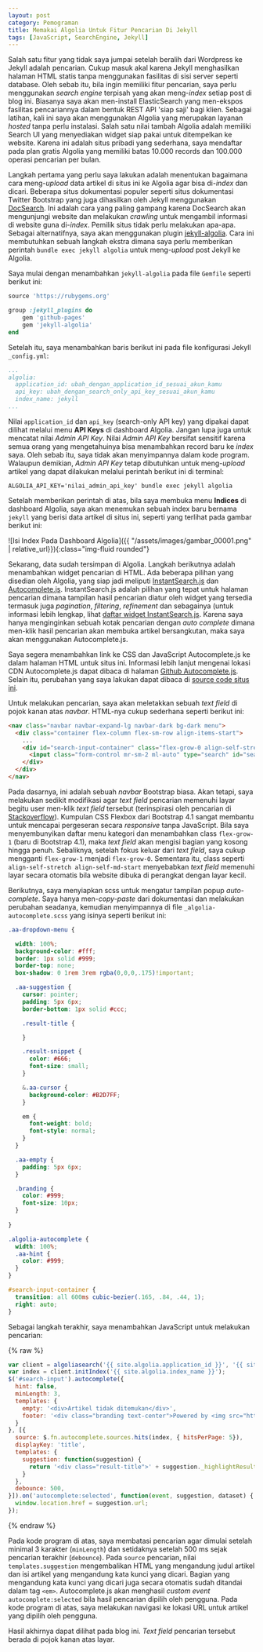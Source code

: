 ```yaml
---
layout: post
category: Pemograman
title: Memakai Algolia Untuk Fitur Pencarian Di Jekyll
tags: [JavaScript, SearchEngine, Jekyll]
---
```


Salah satu fitur yang tidak saya jumpai setelah beralih dari Wordpress ke Jekyll adalah pencarian.  Cukup masuk akal karena Jekyll menghasilkan halaman HTML statis tanpa menggunakan fasilitas di sisi server seperti database.  Oleh sebab itu, bila ingin memiliki fitur pencarian, saya perlu menggunakan *search engine* terpisah yang akan meng-*index* setiap post di blog ini.  Biasanya saya akan men-install ElasticSearch yang men-ekspos fasilitas pencariannya dalam bentuk REST API 'siap saji' bagi klien.  Sebagai latihan, kali ini saya akan menggunakan Algolia yang merupakan layanan *hosted* tanpa perlu instalasi.  Salah satu nilai tambah Algolia adalah memiliki Search UI yang menyediakan widget siap pakai untuk ditempelkan ke website.  Karena ini adalah situs pribadi yang sederhana, saya mendaftar pada plan gratis Algolia yang memiliki batas 10.000 records dan 100.000 operasi pencarian per bulan.

Langkah pertama yang perlu saya lakukan adalah menentukan bagaimana cara meng-*upload* data artikel di situs ini ke Algolia agar bisa di-*index* dan dicari. Beberapa situs dokumentasi populer seperti situs dokumentasi Twitter Bootstrap yang juga dihasilkan oleh Jekyll menggunakan [DocSearch](https://community.algolia.com/docsearch/).  Ini adalah cara yang paling gampang karena DocSearch akan mengunjungi website dan melakukan *crawling* untuk mengambil informasi di website guna di-*index*.  Pemilik situs tidak perlu melakukan apa-apa.  Sebagai alternatifnya, saya akan menggunakan plugin [jekyll-algolia](https://community.algolia.com/jekyll-algolia/).  Cara ini membutuhkan sebuah langkah ekstra dimana saya perlu memberikan perintah `bundle exec jekyll algolia` untuk meng-*upload* post Jekyll ke Algolia.

Saya mulai dengan menambahkan `jekyll-algolia` pada file `Gemfile` seperti berikut ini:

```ruby
source 'https://rubygems.org'

group :jekyll_plugins do
	gem 'github-pages'
	gem 'jekyll-algolia'
end
```

Setelah itu, saya menambahkan baris berikut ini pada file konfigurasi Jekyll `_config.yml`:

```yaml
...
algolia:
  application_id: ubah_dengan_application_id_sesuai_akun_kamu
  api_key: ubah_dengan_search_only_api_key_sesuai_akun_kamu
  index_name: jekyll
...
```

Nilai `application_id` dan `api_key` (search-only API key) yang dipakai dapat dilihat melalui menu **API Keys** di dashboard Algolia.  Jangan lupa juga untuk mencatat nilai *Admin API Key*.  Nilai *Admin API Key* bersifat sensitif karena semua orang yang mengetahuinya bisa menambahkan record baru ke *index* saya.  Oleh sebab itu, saya tidak akan menyimpannya dalam kode program. Walaupun demikian, *Admin API Key* tetap dibutuhkan untuk meng-*upload* artikel yang dapat dilakukan melalui perintah berikut ini di terminal:

```
ALGOLIA_API_KEY='nilai_admin_api_key' bundle exec jekyll algolia
```

Setelah memberikan perintah di atas, bila saya membuka menu **Indices** di dashboard Algolia, saya akan menemukan sebuah index baru bernama `jekyll` yang berisi data artikel di situs ini, seperti yang terlihat pada gambar berikut ini:

![Isi Index Pada Dashboard Algolia]({{ "/assets/images/gambar_00001.png" | relative_url}}){:class="img-fluid rounded"}

Sekarang, data sudah tersimpan di Algolia.  Langkah berikutnya adalah menambahkan widget pencarian di HTML.  Ada beberapa pilihan yang disedian oleh Algolia, yang siap jadi meliputi [InstantSearch.js](https://community.algolia.com/instantsearchjs) dan [Autocomplete.js](https://github.com/algolia/autocomplete.js).  InstantSearch.js adalah pilihan yang tepat untuk halaman pencarian dimana tampilan hasil pencarian diatur oleh widget yang tersedia termasuk juga *pagination*, *filtering*, *refinement* dan sebagainya (untuk informasi lebih lengkap, lihat [daftar widget InstantSearch.js](https://community.algolia.com/instantsearch.js/v2/widgets.html).  Karena saya hanya menginginkan sebuah kotak pencarian dengan *auto complete* dimana men-klik hasil pencarian akan membuka artikel bersangkutan, maka saya akan menggunakan Autocomplete.js.

Saya segera menambahkan link ke CSS dan JavaScript Autocomplete.js ke dalam halaman HTML untuk situs ini.  Informasi lebih lanjut mengenai lokasi CDN Autocomplete.js dapat dibaca di halaman [Github Autocomplete.js](https://github.com/algolia/autocomplete.js).  Selain itu, perubahan yang saya lakukan dapat dibaca di [source code situs ini](https://github.com/JockiHendry/JockiHendry.github.io).

Untuk melakukan pencarian, saya akan meletakkan sebuah *text field* di pojok kanan atas *navbar*.  HTML-nya cukup sederhana seperti berikut ini:

```html
<nav class="navbar navbar-expand-lg navbar-dark bg-dark menu">
  <div class="container flex-column flex-sm-row align-items-start">
    ...
    <div id="search-input-container" class="flex-grow-0 align-self-stretch align-self-md-start">
      <input class="form-control mr-sm-2 ml-auto" type="search" id="search-input" placeholder="Cari" aria-label="Search">      
    </div>
  </div>
</nav>
```

Pada dasarnya, ini adalah sebuah *navbar* Bootstrap biasa.  Akan tetapi, saya melakukan sedikit modifikasi agar *text field* pencarian memenuhi layar begitu user men-klik *text field* tersebut (terinspirasi oleh pencarian di [Stackoverflow](https://stackoverflow.com)).  Kumpulan CSS Flexbox dari Bootstrap 4.1 sangat membantu untuk mencapai pergeseran secara *responsive* tanpa JavaScript.  Bila saya menyembunyikan daftar menu kategori dan menambahkan class `flex-grow-1` (baru di Bootstrap 4.1), maka *text field* akan mengisi bagian yang kosong hingga penuh.  Sebaliknya, setelah fokus keluar dari *text field*, saya cukup mengganti `flex-grow-1` menjadi `flex-grow-0`.  Sementara itu, class seperti `align-self-stretch align-self-md-start` menyebabkan *text field* memenuhi layar secara otomatis bila website dibuka di perangkat dengan layar kecil.

Berikutnya, saya menyiapkan scss untuk mengatur tampilan popup *auto-complete*.  Saya hanya men-*copy-paste* dari dokumentasi dan melakukan perubahan seadanya, kemudian menyimpannya di file `_algolia-autocomplete.scss` yang isinya seperti berikut ini:

```scss
.aa-dropdown-menu {

  width: 100%;
  background-color: #fff;
  border: 1px solid #999;
  border-top: none;
  box-shadow: 0 1rem 3rem rgba(0,0,0,.175)!important;

  .aa-suggestion {
    cursor: pointer;
    padding: 5px 6px;
    border-bottom: 1px solid #ccc;

    .result-title {

    }

    .result-snippet {
      color: #666;
      font-size: small;
    }

    &.aa-cursor {
      background-color: #B2D7FF;
    }

    em {
      font-weight: bold;
      font-style: normal;
    }
  }

  .aa-empty {
    padding: 5px 6px;
  }

  .branding {
    color: #999;
    font-size: 10px;
  }
  
}

.algolia-autocomplete {
  width: 100%;
  .aa-hint {
    color: #999;
  }
}

#search-input-container {    
  transition: all 600ms cubic-bezier(.165, .84, .44, 1);
  right: auto;
}
```

Sebagai langkah terakhir, saya menambahkan JavaScript untuk melakukan pencarian:

{% raw %}
```javascript
var client = algoliasearch('{{ site.algolia.application_id }}', '{{ site.algolia.api_key }}');
var index = client.initIndex('{{ site.algolia.index_name }}');
$('#search-input').autocomplete({ 
  hint: false,
  minLength: 3,              
  templates: {
    empty: '<div>Artikel tidak ditemukan</div>',
    footer: '<div class="branding text-center">Powered by <img src="https://www.algolia.com/static_assets/images/press/downloads/algolia-logo-light.svg" height="15px"/></div>'
  }
}, [{
  source: $.fn.autocomplete.sources.hits(index, { hitsPerPage: 5}),
  displayKey: 'title',      
  templates: {
    suggestion: function(suggestion) {
      return '<div class="result-title">' + suggestion._highlightResult.title.value + '</div><div class="result-snippet">' + suggestion._snippetResult.content.value + '</div>';
    }
  },
  debounce: 500,
}]).on('autocomplete:selected', function(event, suggestion, dataset) {
  window.location.href = suggestion.url;      
});
```
{% endraw %}

Pada kode program di atas, saya membatasi pencarian agar dimulai setelah minimal 3 karakter (`minLength`) dan setidaknya setelah 500 ms sejak pencarian terakhir (`debounce`).  Pada `source` pencarian, nilai `templates.suggestion` mengembalikan HTML yang mengandung judul artikel dan isi artikel yang mengandung kata kunci yang dicari.  Bagian yang mengandung kata kunci yang dicari juga secara otomatis sudah ditandai dalam tag `<em>`.  Autocomplete.js akan menghasil *custom event* `autocomplete:selected` bila hasil pencarian dipilih oleh pengguna.  Pada kode program di atas, saya melakukan navigasi ke lokasi URL untuk artikel yang dipilih oleh pengguna.	

Hasil akhirnya dapat dilihat pada blog ini.  *Text field* pencarian tersebut berada di pojok kanan atas layar.